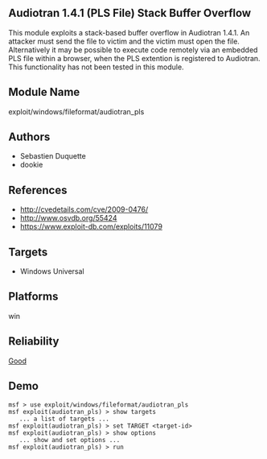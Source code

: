 ## Audiotran 1.4.1 (PLS File) Stack Buffer Overflow

This module exploits a stack-based buffer overflow in 
Audiotran 1.4.1. An attacker must send the file to victim 
and the victim must open the file. Alternatively it may be 
possible to execute code remotely via an embedded PLS file 
within a browser, when the PLS extention is registered to 
Audiotran. This functionality has not been tested in this 
module.


## Module Name
exploit/windows/fileformat/audiotran_pls

## Authors
* Sebastien Duquette
* dookie


## References
* http://cvedetails.com/cve/2009-0476/
* http://www.osvdb.org/55424
* https://www.exploit-db.com/exploits/11079



## Targets
* Windows Universal


## Platforms
win

## Reliability
[Good](https://github.com/rapid7/metasploit-framework/wiki/Exploit-Ranking)

## Demo

```
msf > use exploit/windows/fileformat/audiotran_pls
msf exploit(audiotran_pls) > show targets
   ... a list of targets ...
msf exploit(audiotran_pls) > set TARGET <target-id>
msf exploit(audiotran_pls) > show options
   ... show and set options ...
msf exploit(audiotran_pls) > run
```
    
    